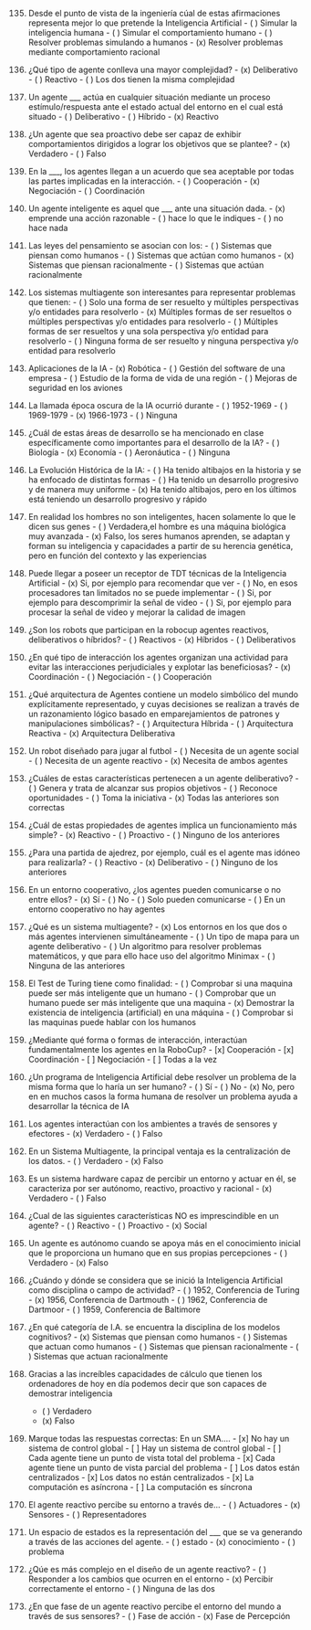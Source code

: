 135. Desde el punto de vista de la ingeniería cúal de estas afirmaciones representa mejor lo que pretende la Inteligencia Artificial
    - ( ) Simular la inteligencia humana
    - ( ) Simular el comportamiento humano
    - ( ) Resolver problemas simulando a humanos
    - (x) Resolver problemas mediante comportamiento racional
  
136. ¿Qué tipo de agente conlleva una mayor complejidad?
    - (x) Deliberativo
    - ( ) Reactivo
    - ( ) Los dos tienen la misma complejidad
  
137. Un agente ___ actúa en cualquier situación mediante un proceso estímulo/respuesta ante el estado actual del entorno en el cual está situado
    - ( ) Deliberativo
    - ( ) Híbrido
    - (x) Reactivo
  
138. ¿Un agente que sea pro­activo debe ser capaz de exhibir comportamientos dirigidos a lograr los objetivos que se plantee?
    - (x) Verdadero
    - ( ) Falso
  
139. En la ___, los agentes llegan a un acuerdo que sea aceptable por todas las partes implicadas en la interacción.
    - ( ) Cooperación
    - (x) Negociación
    - ( ) Coordinación
  
140. Un agente inteligente es aquel que ___ ante una situación dada.
    - (x) emprende una acción razonable
    - ( ) hace lo que le indiques
    - ( ) no hace nada

141. Las leyes del pensamiento se asocian con los:
    - ( ) Sistemas que piensan como humanos
    - ( ) Sistemas que actúan como humanos
    - (x) Sistemas que piensan racionalmente
    - ( ) Sistemas que actúan racionalmente

142. Los sistemas multi­agente son interesantes para representar problemas que tienen:
    - ( ) Solo una forma de ser resuelto y múltiples perspectivas y/o entidades para resolverlo
    - (x) Múltiples formas de ser resueltos o múltiples perspectivas y/o entidades para resolverlo
    - ( ) Múltiples formas de ser resueltos y una sola perspectiva y/o entidad para resolverlo
    - ( ) Ninguna forma de ser resuelto y ninguna perspectiva y/o entidad para resolverlo
  
143. Aplicaciones de la IA
    - (x) Robótica
    - ( ) Gestión del software de una empresa
    - ( ) Estudio de la forma de vida de una región
    - ( ) Mejoras de seguridad en los aviones

144. La llamada época oscura de la IA ocurrió durante
    - ( ) 1952-1969
    - ( ) 1969-1979
    - (x) 1966-1973
    - ( ) Ninguna
  
145. ¿Cuál de estas áreas de desarrollo se ha mencionado en clase específicamente como importantes para el desarrollo de la IA?
    - ( ) Biología
    - (x) Economía
    - ( ) Aeronáutica
    - ( ) Ninguna

146. La Evolución Histórica de la IA:
    - ( ) Ha tenido altibajos en la historia y se ha enfocado de distintas formas
    - ( ) Ha tenido un desarrollo progresivo y de manera muy uniforme
    - (x) Ha tenido altibajos, pero en los últimos está teniendo un desarrollo progresivo y rápido

147. En realidad los hombres no son inteligentes, hacen solamente lo que le dicen sus genes
    - ( ) Verdadera,el hombre es una máquina biológica muy avanzada
    - (x) Falso, los seres humanos aprenden, se adaptan y forman su inteligencia y capacidades a partir de su herencia genética, pero en función del contexto y las experiencias

148. Puede llegar a poseer un receptor de TDT técnicas de la Inteligencia Artificial
    - (x) Si, por ejemplo para recomendar que ver
    - ( ) No, en esos procesadores tan limitados no se puede implementar
    - ( ) Si, por ejemplo para descomprimir la señal de video
    - ( ) Si, por ejemplo para procesar la señal de video y mejorar la calidad de imagen

149. ¿Son los robots que participan en la robocup agentes reactivos, deliberativos o híbridos?
    - ( ) Reactivos
    - (x) Híbridos
    - ( ) Deliberativos

150. ¿En qué tipo de interacción los agentes organizan una actividad para evitar las interacciones perjudiciales y explotar las beneficiosas?
    - (x) Coordinación
    - ( ) Negociación
    - ( ) Cooperación

151. ¿Qué arquitectura de Agentes contiene un modelo simbólico del mundo explícitamente representado, y cuyas decisiones se realizan a través de un razonamiento lógico basado en emparejamientos de patrones y manipulaciones simbólicas?
    - ( ) Arquitectura Híbrida
    - ( ) Arquitectura Reactiva
    - (x) Arquitectura Deliberativa

152. Un robot diseñado para jugar al futbol
    - ( ) Necesita de un agente social
    - ( ) Necesita de un agente reactivo
    - (x) Necesita de ambos agentes

153. ¿Cuáles de estas características pertenecen a un agente deliberativo?
    - ( ) Genera y trata de alcanzar sus propios objetivos
    - ( ) Reconoce oportunidades
    - ( ) Toma la iniciativa
    - (x) Todas las anteriores son correctas

154. ¿Cuál de estas propiedades de agentes implica un funcionamiento más simple?
    - (x) Reactivo
    - ( ) Proactivo
    - ( ) Ninguno de los anteriores

155. ¿Para una partida de ajedrez, por ejemplo, cuál es el agente mas idóneo para realizarla?
    - ( ) Reactivo
    - (x) Deliberativo
    - ( ) Ninguno de los anteriores

156. En un entorno cooperativo, ¿los agentes pueden comunicarse o no entre ellos?
    - (x) Sí
    - ( ) No
    - ( ) Solo pueden comunicarse
    - ( ) En un entorno cooperativo no hay agentes

157. ¿Qué es un sistema multiagente?
    - (x) Los entornos en los que dos o más agentes intervienen simultáneamente
    - ( ) Un tipo de mapa para un agente deliberativo
    - ( ) Un algoritmo para resolver problemas matemáticos, y que para ello hace uso del algoritmo Minimax
    - ( ) Ninguna de las anteriores

158. El Test de Turing tiene como finalidad:
    - ( ) Comprobar si una maquina puede ser más inteligente que un humano
    - ( ) Comprobar que un humano puede ser más inteligente que una maquina
    - (x) Demostrar la existencia de inteligencia (artificial) en una máquina
    - ( ) Comprobar si las maquinas puede hablar con los humanos

159. ¿Mediante qué forma o formas de interacción, interactúan fundamentalmente los agentes en la RoboCup?
    - [x] Cooperación
    - [x] Coordinación
    - [ ] Negociación
    - [ ] Todas a la vez

160. ¿Un programa de Inteligencia Artificial debe resolver un problema de la misma forma que lo haría un ser humano?
    - ( ) Sí
    - ( ) No
    - (x) No, pero en en muchos casos la forma humana de resolver un problema ayuda a desarrollar la técnica de IA

161. Los agentes interactúan con los ambientes a través de sensores y efectores
    - (x) Verdadero
    - ( ) Falso

162. En un Sistema Multiagente, la principal ventaja es la centralización de los datos.
    - ( ) Verdadero
    - (x) Falso

163. Es un sistema hardware capaz de percibir un entorno y actuar en él, se caracteriza por ser autónomo, reactivo, pro­activo y racional
    - (x) Verdadero
    - ( ) Falso

164. ¿Cual de las siguientes características NO es imprescindible en un agente?
    - ( ) Reactivo
    - ( ) Proactivo
    - (x) Social

165. Un agente es autónomo cuando se apoya más en el conocimiento inicial que le proporciona un humano que en sus propias percepciones
    - ( ) Verdadero
    - (x) Falso

166. ¿Cuándo y dónde se considera que se inició la Inteligencia Artificial como disciplina o campo de actividad?
    - ( ) 1952, Conferencia de Turing
    - (x) 1956, Conferencia de Dartmouth
    - ( ) 1962, Conferencia de Dartmoor
    - ( ) 1959, Conferencia de Baltimore

167. ¿En qué categoría de I.A. se encuentra la disciplina de los modelos cognitivos?
    - (x) Sistemas que piensan como humanos
    - ( ) Sistemas que actuan como humanos
    - ( ) Sistemas que piensan racionalmente
    - ( ) Sistemas que actuan racionalmente

168. Gracias a las increíbles capacidades de cálculo que tienen los ordenadores de hoy en día podemos decir que son capaces de demostrar inteligencia
     - ( ) Verdadero
     - (x) Falso

169. Marque todas las respuestas correctas: En un SMA....
    - [x] No hay un sistema de control global
    - [ ] Hay un sistema de control global
    - [ ] Cada agente tiene un punto de vista total del problema
    - [x] Cada agente tiene un punto de vista parcial del problema
    - [ ] Los datos están centralizados
    - [x] Los datos no están centralizados
    - [x] La computación es asíncrona
    - [ ] La computación es síncrona

170. El agente reactivo percibe su entorno a través de...
    - ( ) Actuadores
    - (x) Sensores
    - ( ) Representadores

171. Un espacio de estados es la representación del ___ que se va generando a través de las acciones del agente.
    - ( ) estado
    - (x) conocimiento
    - ( ) problema

172. ¿Qúe es más complejo en el diseño de un agente reactivo?
    - ( ) Responder a los cambios que ocurren en el entorno
    - (x) Percibir correctamente el entorno
    - ( ) Ninguna de las dos

173. ¿En que fase de un agente reactivo percibe el entorno del mundo a través de sus sensores?
    - ( ) Fase de acción
    - (x) Fase de Percepción

